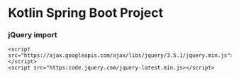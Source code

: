 # Kotlin Spring Boot Project

### jQuery import
    <script src="https://ajax.googleapis.com/ajax/libs/jquery/3.5.1/jquery.min.js"></script>
    <script src="https:code.jquery.com/jquery-latest.min.js></script>
    
